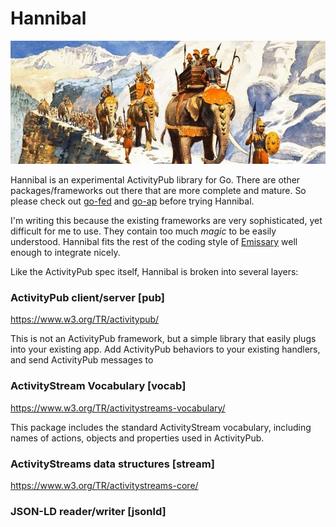 # Hannibal

<img src="https://github.com/benpate/hannibal/raw/main/meta/logo.jpg">

Hannibal is an experimental ActivityPub library for Go. There are other packages/frameworks out there that are more complete and mature. So please check out [go-fed](https://github.com/go-fed) and [go-ap](https://github.com/go-ap) before trying Hannibal.

I'm writing this because the existing frameworks are very sophisticated, yet difficult for me to use.  They contain too much *magic* to be easily understood.  Hannibal fits the rest of the coding style of [Emissary](https://github.com/EmissarySocial/emissary) well enough to integrate nicely.

Like the ActivityPub spec itself, Hannibal is broken into several layers:

### ActivityPub client/server [pub]
https://www.w3.org/TR/activitypub/

This is not an ActivityPub framework, but a simple library that easily plugs into your existing app.  Add ActivityPub behaviors to your existing handlers, and send ActivityPub messages to 

### ActivityStream Vocabulary [vocab]
https://www.w3.org/TR/activitystreams-vocabulary/

This package includes the standard ActivityStream
vocabulary, including names of actions, objects and 
properties used in ActivityPub. 

### ActivityStreams data structures [stream]
https://www.w3.org/TR/activitystreams-core/

### JSON-LD reader/writer [jsonld]